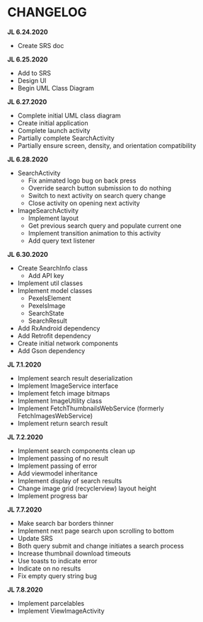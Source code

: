 # CHANGELOG

__JL 6.24.2020__

- Create SRS doc

__JL 6.25.2020__

- Add to SRS
- Design UI
- Begin UML Class Diagram

__JL 6.27.2020__

- Complete initial UML class diagram
- Create initial application
- Complete launch activity
- Partially complete SearchActivity
- Partially ensure screen, density, and orientation compatibility

__JL 6.28.2020__

- SearchActivity
    - Fix animated logo bug on back press
    - Override search button submission to do nothing
    - Switch to next activity on search query change
    - Close activity on opening next activity
- ImageSearchActivity
    - Implement layout
    - Get previous search query and populate current one
    - Implement transition animation to this activity
    - Add query text listener

__JL 6.30.2020__

- Create SearchInfo class
    - Add API key
- Implement util classes
- Implement model classes
    - PexelsElement
    - PexelsImage
    - SearchState
    - SearchResult
- Add RxAndroid dependency
- Add Retrofit dependency
- Create initial network components
- Add Gson dependency

__JL 7.1.2020__

- Implement search result deserialization
- Implement ImageService interface
- Implement fetch image bitmaps
- Implement ImageUtility class
- Implement FetchThumbnailsWebService (formerly FetchImagesWebService)
- Implement return search result

__JL 7.2.2020__

- Implement search components clean up
- Implement passing of no result
- Implement passing of error
- Add viewmodel inheritance
- Implement display of search results
- Change image grid (recyclerview) layout height
- Implement progress bar

__JL 7.7.2020__

- Make search bar borders thinner
- Implement next page search upon scrolling to bottom
- Update SRS
- Both query submit and change initiates a search process
- Increase thumbnail download timeouts
- Use toasts to indicate error
- Indicate on no results
- Fix empty query string bug

__JL 7.8.2020__

- Implement parcelables
- Implement ViewImageActivity